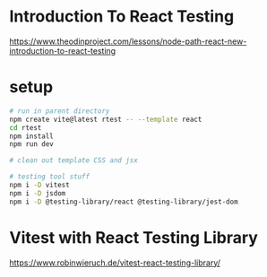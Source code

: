 # Introduction To React Testing

https://www.theodinproject.com/lessons/node-path-react-new-introduction-to-react-testing

# setup

```sh
# run in parent directory
npm create vite@latest rtest -- --template react
cd rtest
npm install
npm run dev

# clean out template CSS and jsx

# testing tool stuff
npm i -D vitest
npm i -D jsdom
npm i -D @testing-library/react @testing-library/jest-dom

```

# Vitest with React Testing Library

https://www.robinwieruch.de/vitest-react-testing-library/
